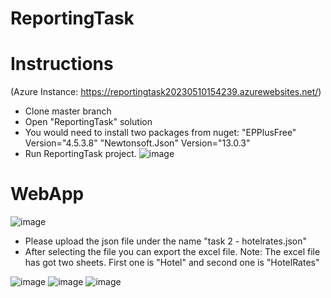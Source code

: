 # ReportingTask
# Instructions 
(Azure Instance: https://reportingtask20230510154239.azurewebsites.net/)
- Clone master branch
- Open "ReportingTask" solution
- You would need to install two packages from nuget:
    "EPPlusFree" Version="4.5.3.8"
    "Newtonsoft.Json" Version="13.0.3"
- Run ReportingTask project.
![image](https://github.com/Juan-Avila92/ReportingTask/assets/43795308/205783fa-cc62-4c3d-8e65-e150882f7377)

# WebApp
![image](https://github.com/Juan-Avila92/ReportingTask/assets/43795308/77b42d6a-d723-4acd-9997-3b52438df434)

- Please upload the json file under the name "task 2 - hotelrates.json"
- After selecting the file you can export the excel file.
Note: The excel file has got two sheets. First one is "Hotel" and second one is "HotelRates"

![image](https://github.com/Juan-Avila92/ReportingTask/assets/43795308/dbe33d15-41ba-4b62-bd34-e209126eb934)
![image](https://github.com/Juan-Avila92/ReportingTask/assets/43795308/1a1b4d5f-d740-45d1-81d0-f6fc328cedae)
![image](https://github.com/Juan-Avila92/ReportingTask/assets/43795308/d420566c-2ff7-4791-b0a8-898d3efe8c6d)



